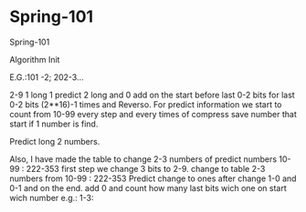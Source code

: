 # Spring-101
Spring-101

Algorithm Init

E.G.:101 -2; 202-3...

2-9 1 long  1  predict 2 long and 0 add on the start before last 0-2 bits for last 0-2 bits (2**16)-1 times and Reverso.
For predict information we start to count from 10-99 every step and every times of compress save number that start if 1 number is find.

Predict long 2 numbers.

Also, I have made the table to change 2-3 numbers of predict numbers 10-99 : 222-353
first step we change 3 bits to 2-9.
change to table 2-3 numbers from 10-99 : 222-353
Predict change to ones after change 1-0 and 0-1 and on the end.
add 0 and count how many last bits wich one on start  wich number e.g.: 1-3:



